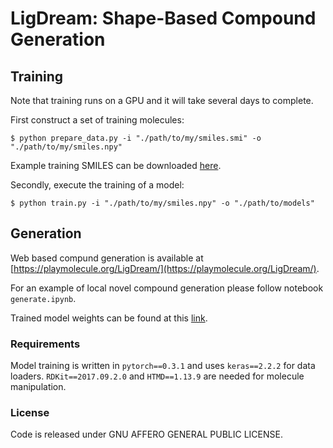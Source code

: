 # LigDream: Shape-Based Compound Generation



## Training 

Note that training runs on a GPU and it will take several days to complete. 

First construct a set of training molecules: 
```
$ python prepare_data.py -i "./path/to/my/smiles.smi" -o "./path/to/my/smiles.npy"  
```
Example training SMILES can be downloaded [here](http://pub.htmd.org/zinc15_druglike_clean_canonical_max60.zip).

Secondly, execute the training of a model:

```
$ python train.py -i "./path/to/my/smiles.npy" -o "./path/to/models"  
```

## Generation


Web based compund generation is available at [https://playmolecule.org/LigDream/](https://playmolecule.org/LigDream/).

For an example of local novel compound generation please follow notebook `generate.ipynb`.

Trained model weights can be found at this [link](http://pub.htmd.org/ligdream-20190128T143457Z-001.zip).


### Requirements


Model training is written in `pytorch==0.3.1` and uses `keras==2.2.2` for data loaders. `RDKit==2017.09.2.0` and `HTMD==1.13.9` are needed for molecule manipulation.


### License

Code is released under GNU AFFERO GENERAL PUBLIC LICENSE.
